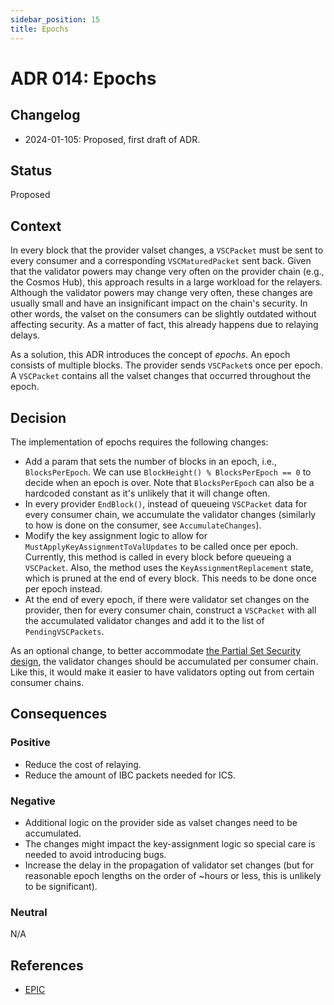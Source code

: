 ```yaml
---
sidebar_position: 15
title: Epochs
---
```

# ADR 014: Epochs

## Changelog
* 2024-01-105: Proposed, first draft of ADR.

## Status

Proposed

## Context

In every block that the provider valset changes, a `VSCPacket` must be sent to every consumer and a corresponding `VSCMaturedPacket` sent back.
Given that the validator powers may change very often on the provider chain (e.g., the Cosmos Hub), this approach results in a large workload for the relayers. 
Although the validator powers may change very often, these changes are usually small and have an insignificant impact on the chain's security.
In other words, the valset on the consumers can be slightly outdated without affecting security. 
As a matter of fact, this already happens due to relaying delays. 

As a solution, this ADR introduces the concept of _epochs_. 
An epoch consists of multiple blocks. 
The provider sends `VSCPacket`s once per epoch. 
A `VSCPacket` contains all the valset changes that occurred throughout the epoch. 

## Decision

The implementation of epochs requires the following changes:

- Add a param that sets the number of blocks in an epoch, i.e., `BlocksPerEpoch`. 
  We can use `BlockHeight() % BlocksPerEpoch == 0` to decide when an epoch is over. 
  Note that `BlocksPerEpoch` can also be a hardcoded constant as it's unlikely that it will change often.
- In every provider `EndBlock()`, instead of queueing `VSCPacket` data for every consumer chain, we accumulate the validator changes (similarly to how is done on the consumer, see `AccumulateChanges`). 
- Modify the key assignment logic to allow for `MustApplyKeyAssignmentToValUpdates` to be called once per epoch. 
  Currently, this method is called in every block before queueing a `VSCPacket`. 
  Also, the method uses the `KeyAssignmentReplacement` state, which is pruned at the end of every block. 
  This needs to be done once per epoch instead.
- At the end of every epoch, if there were validator set changes on the provider, then for every consumer chain, construct a `VSCPacket` with all the accumulated validator changes and add it to the list of `PendingVSCPackets`.

As an optional change, to better accommodate [the Partial Set Security design](https://informalsystems.notion.site/Partial-Set-Security-398ca9a1453740068be5c7964a4059bb), the validator changes should be accumulated per consumer chain. 
Like this, it would make it easier to have validators opting out from certain consumer chains. 

## Consequences

### Positive

- Reduce the cost of relaying.
- Reduce the amount of IBC packets needed for ICS.

### Negative

- Additional logic on the provider side as valset changes need to be accumulated. 
- The changes might impact the key-assignment logic so special care is needed to avoid introducing bugs.
- Increase the delay in the propagation of validator set changes (but for reasonable epoch lengths on the order of ~hours or less, this is unlikely to be significant).
### Neutral

N/A

## References

* [EPIC](https://github.com/cosmos/interchain-security/issues/1087)
